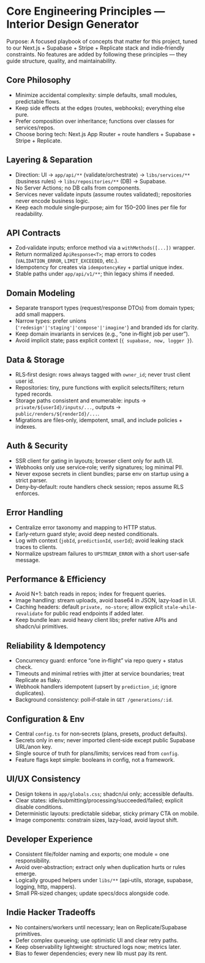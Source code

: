 # Core Engineering Principles — Interior Design Generator

Purpose: A focused playbook of concepts that matter for this project, tuned to our Next.js + Supabase + Stripe + Replicate stack and indie‑friendly constraints. No features are added by following these principles — they guide structure, quality, and maintainability.

## Core Philosophy
- Minimize accidental complexity: simple defaults, small modules, predictable flows.
- Keep side effects at the edges (routes, webhooks); everything else pure.
- Prefer composition over inheritance; functions over classes for services/repos.
- Choose boring tech: Next.js App Router + route handlers + Supabase + Stripe + Replicate.

## Layering & Separation
- Direction: UI → `app/api/**` (validate/orchestrate) → `libs/services/**` (business rules) → `libs/repositories/**` (DB) → Supabase.
- No Server Actions; no DB calls from components.
- Services never validate inputs (assume routes validated); repositories never encode business logic.
- Keep each module single‑purpose; aim for 150–200 lines per file for readability.

## API Contracts
- Zod‑validate inputs; enforce method via a `withMethods([...])` wrapper.
- Return normalized `ApiResponse<T>`; map errors to codes (`VALIDATION_ERROR`, `LIMIT_EXCEEDED`, etc.).
- Idempotency for creates via `idempotencyKey` + partial unique index.
- Stable paths under `app/api/v1/**`; thin legacy shims if needed.

## Domain Modeling
- Separate transport types (request/response DTOs) from domain types; add small mappers.
- Narrow types: prefer unions (`'redesign'|'staging'|'compose'|'imagine'`) and branded ids for clarity.
- Keep domain invariants in services (e.g., “one in‑flight job per user”).
- Avoid implicit state; pass explicit context (`{ supabase, now, logger }`).

## Data & Storage
- RLS‑first design: rows always tagged with `owner_id`; never trust client user id.
- Repositories: tiny, pure functions with explicit selects/filters; return typed records.
- Storage paths consistent and enumerable: inputs → `private/${userId}/inputs/...`, outputs → `public/renders/${renderId}/...`.
- Migrations are files‑only, idempotent, small, and include policies + indexes.

## Auth & Security
- SSR client for gating in layouts; browser client only for auth UI.
- Webhooks only use service‑role; verify signatures; log minimal PII.
- Never expose secrets in client bundles; parse env on startup using a strict parser.
- Deny‑by‑default: route handlers check session; repos assume RLS enforces.

## Error Handling
- Centralize error taxonomy and mapping to HTTP status.
- Early‑return guard style; avoid deep nested conditionals.
- Log with context (`jobId`, `predictionId`, `userId`); avoid leaking stack traces to clients.
- Normalize upstream failures to `UPSTREAM_ERROR` with a short user‑safe message.

## Performance & Efficiency
- Avoid N+1: batch reads in repos; index for frequent queries.
- Image handling: stream uploads, avoid base64 in JSON, lazy‑load in UI.
- Caching headers: default `private, no-store`; allow explicit `stale-while-revalidate` for public read endpoints if added later.
- Keep bundle lean: avoid heavy client libs; prefer native APIs and shadcn/ui primitives.

## Reliability & Idempotency
- Concurrency guard: enforce “one in‑flight” via repo query + status check.
- Timeouts and minimal retries with jitter at service boundaries; treat Replicate as flaky.
- Webhook handlers idempotent (upsert by `prediction_id`; ignore duplicates).
- Background consistency: poll‑if‑stale in `GET /generations/:id`.

## Configuration & Env
- Central `config.ts` for non‑secrets (plans, presets, product defaults).
- Secrets only in env; never imported client‑side except public Supabase URL/anon key.
- Single source of truth for plans/limits; services read from `config`.
- Feature flags kept simple: booleans in config, not a framework.

## UI/UX Consistency
- Design tokens in `app/globals.css`; shadcn/ui only; accessible defaults.
- Clear states: idle/submitting/processing/succeeded/failed; explicit disable conditions.
- Deterministic layouts: predictable sidebar, sticky primary CTA on mobile.
- Image components: constrain sizes, lazy‑load, avoid layout shift.

## Developer Experience
- Consistent file/folder naming and exports; one module = one responsibility.
- Avoid over‑abstraction; extract only when duplication hurts or rules emerge.
- Logically grouped helpers under `libs/**` (api‑utils, storage, supabase, logging, http, mappers).
- Small PR‑sized changes; update specs/docs alongside code.

## Indie Hacker Tradeoffs
- No containers/workers until necessary; lean on Replicate/Supabase primitives.
- Defer complex queueing; use optimistic UI and clear retry paths.
- Keep observability lightweight: structured logs now; metrics later.
- Bias to fewer dependencies; every new lib must pay its rent.

